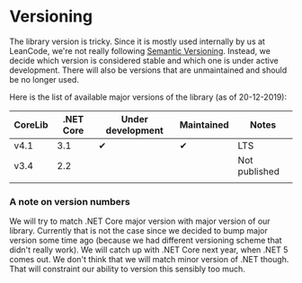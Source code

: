 # Versioning

The library version is tricky. Since it is mostly used internally by us at LeanCode, we're not really following [Semantic Versioning](http://semver.org). Instead, we decide which version is considered stable and which one is under active development. There will also be versions that are unmaintained and should be no longer used.

Here is the list of available major versions of the library (as of 20-12-2019):

| CoreLib | .NET Core | Under development | Maintained | Notes         |
|---------|-----------|-------------------|------------|---------------|
| v4.1    | 3.1       | &#x2714;          | &#x2714;   | LTS           |
| v3.4    | 2.2       |                   |            | Not published |
|         |           |                   |            |               |

### A note on version numbers

We will try to match .NET Core major version with major version of our library. Currently that is not the case since we decided to bump major version some time ago (because we had different versioning scheme that didn't really work). We will catch up with .NET Core next year, when .NET 5 comes out. We don't think that we will match minor version of .NET though. That will constraint our ability to version this sensibly too much.
